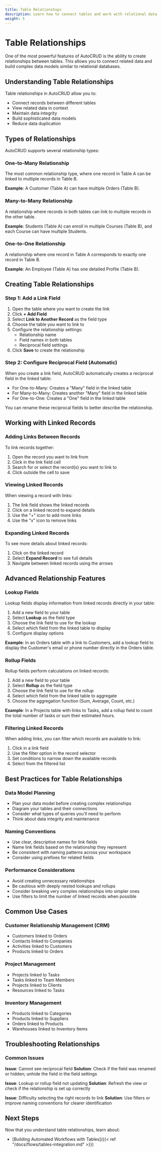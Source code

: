 ```yaml
---
title: Table Relationships
description: Learn how to connect tables and work with relational data
weight: 5
---
```


# Table Relationships

One of the most powerful features of AutoCRUD is the ability to create relationships between tables. This allows you to connect related data and build complex data models similar to relational databases.

## Understanding Table Relationships

Table relationships in AutoCRUD allow you to:

- Connect records between different tables
- View related data in context
- Maintain data integrity
- Build sophisticated data models
- Reduce data duplication

<!-- RELATIONSHIPS DIAGRAM -->
<!-- ![Relationships Diagram](/images/relationships-diagram.png) -->

## Types of Relationships

AutoCRUD supports several relationship types:

### One-to-Many Relationship

The most common relationship type, where one record in Table A can be linked to multiple records in Table B.

**Example**: A Customer (Table A) can have multiple Orders (Table B).

### Many-to-Many Relationship

A relationship where records in both tables can link to multiple records in the other table.

**Example**: Students (Table A) can enroll in multiple Courses (Table B), and each Course can have multiple Students.

### One-to-One Relationship

A relationship where one record in Table A corresponds to exactly one record in Table B.

**Example**: An Employee (Table A) has one detailed Profile (Table B).

## Creating Table Relationships

### Step 1: Add a Link Field

1. Open the table where you want to create the link
2. Click **+ Add Field**
3. Select **Link to Another Record** as the field type
4. Choose the table you want to link to
5. Configure the relationship settings:
   - Relationship name
   - Field names in both tables
   - Reciprocal field settings
6. Click **Save** to create the relationship

<!-- LINK FIELD CREATION SCREENSHOT -->
<!-- ![Creating Link Field](/images/creating-link-field.png) -->

### Step 2: Configure Reciprocal Field (Automatic)

When you create a link field, AutoCRUD automatically creates a reciprocal field in the linked table:

- For One-to-Many: Creates a "Many" field in the linked table
- For Many-to-Many: Creates another "Many" field in the linked table
- For One-to-One: Creates a "One" field in the linked table

You can rename these reciprocal fields to better describe the relationship.

## Working with Linked Records

### Adding Links Between Records

To link records together:

1. Open the record you want to link from
2. Click in the link field cell
3. Search for or select the record(s) you want to link to
4. Click outside the cell to save

### Viewing Linked Records

When viewing a record with links:

1. The link field shows the linked records
2. Click on a linked record to expand details
3. Use the "+" icon to add more links
4. Use the "x" icon to remove links

### Expanding Linked Records

To see more details about linked records:

1. Click on the linked record
2. Select **Expand Record** to see full details
3. Navigate between linked records using the arrows

## Advanced Relationship Features

### Lookup Fields

Lookup fields display information from linked records directly in your table:

1. Add a new field to your table
2. Select **Lookup** as the field type
3. Choose the link field to use for the lookup
4. Select which field from the linked table to display
5. Configure display options

**Example**: In an Orders table with a link to Customers, add a lookup field to display the Customer's email or phone number directly in the Orders table.

<!-- LOOKUP FIELD SCREENSHOT -->
<!-- ![Lookup Field](/images/lookup-field.png) -->

### Rollup Fields

Rollup fields perform calculations on linked records:

1. Add a new field to your table
2. Select **Rollup** as the field type
3. Choose the link field to use for the rollup
4. Select which field from the linked table to aggregate
5. Choose the aggregation function (Sum, Average, Count, etc.)

**Example**: In a Projects table with links to Tasks, add a rollup field to count the total number of tasks or sum their estimated hours.

### Filtering Linked Records

When adding links, you can filter which records are available to link:

1. Click in a link field
2. Use the filter option in the record selector
3. Set conditions to narrow down the available records
4. Select from the filtered list

## Best Practices for Table Relationships

### Data Model Planning

- Plan your data model before creating complex relationships
- Diagram your tables and their connections
- Consider what types of queries you'll need to perform
- Think about data integrity and maintenance

### Naming Conventions

- Use clear, descriptive names for link fields
- Name link fields based on the relationship they represent
- Be consistent with naming patterns across your workspace
- Consider using prefixes for related fields

### Performance Considerations

- Avoid creating unnecessary relationships
- Be cautious with deeply nested lookups and rollups
- Consider breaking very complex relationships into simpler ones
- Use filters to limit the number of linked records when possible

## Common Use Cases

### Customer Relationship Management (CRM)

- Customers linked to Orders
- Contacts linked to Companies
- Activities linked to Customers
- Products linked to Orders

### Project Management

- Projects linked to Tasks
- Tasks linked to Team Members
- Projects linked to Clients
- Resources linked to Tasks

### Inventory Management

- Products linked to Categories
- Products linked to Suppliers
- Orders linked to Products
- Warehouses linked to Inventory Items

## Troubleshooting Relationships

### Common Issues

**Issue**: Cannot see reciprocal field
**Solution**: Check if the field was renamed or hidden; unhide the field in the field settings

**Issue**: Lookup or rollup field not updating
**Solution**: Refresh the view or check if the relationship is set up correctly

**Issue**: Difficulty selecting the right records to link
**Solution**: Use filters or improve naming conventions for clearer identification

## Next Steps

Now that you understand table relationships, learn about:

- [Building Automated Workflows with Tables]({{< ref "/docs/flows/tables-integration.md" >}})
